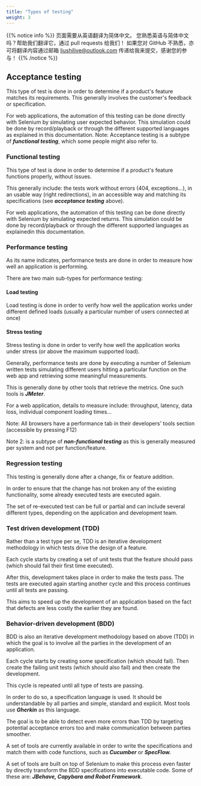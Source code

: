 ```yaml
---
title: "Types of testing"
weight: 3
---
```


{{% notice info %}}
<i class="fas fa-language"></i> 页面需要从英语翻译为简体中文。
您熟悉英语与简体中文吗？帮助我们翻译它，通过 pull requests 给我们！
如果您对 GitHub 不熟悉，亦可将翻译内容通过邮箱 <liushilive@outlook.com> 传递给我来提交，感谢您的参与！
{{% /notice %}}

## Acceptance testing
This type of test is done in order to determine if a product's
feature matches its requirements.
This generally involves the customer's feedback or specification.

For web applications, the automation of this testing can be done
directly with Selenium by simulating user expected behavior.
This simulation could be done by record/playback or through the
different supported languages as explained in this documentation.
Note: Acceptance testing is a subtype of **_functional testing_**,
which some people might also refer to.

### Functional testing
This type of test is done in order to determine if a product's
feature functions properly, without issues.

This generally include: the tests work without errors
(404, exceptions...), in an usable way (right redirections),
in an accessible way and matching its specifications
(see **_acceptance testing_** above).

For web applications, the automation of this testing can be
done directly with Selenium by simulating expected returns.
This simulation could be done by record/playback or through
the different supported languages as explainedin this documentation.

### Performance testing
As its name indicates, performance tests are done in order
to measure how well an application is performing.

There are two main sub-types for performance testing:

#### Load testing
Load testing is done in order to verify how well the
application works under different defined loads
(usually a particular number of users connected at once)

#### Stress testing
Stress testing is done in order to verify how well the
application works under stress (or above the maximum supported load).

Generally, performance tests are done by executing a
number of Selenium written tests simulating different users
hitting a particular function on the web app and
retrieving some meaningful measurements.

This is generally done by other tools that retrieve the metrics.
One such tools is **_JMeter_**.

For a web application, details to measure include:
throughput, latency, data loss, individual component loading times...

Note: All browsers have a performance tab in their
developers' tools section (accessible by pressing F12)

Note 2: is a subtype of **_non-functional testing_**
as this is generally measured per system and not per function/feature.

### Regression testing
This testing is generally done after a change, fix or feature addition.

In order to ensure that the change has not broken any of the existing
functionality, some already executed tests are executed again.

The set of re-executed test can be full or partial
and can include several different types, depending
on the application and development team.

### Test driven development (TDD)
Rather than a test type per se, TDD is an iterative
development methodology in which tests drive the design of a feature.

Each cycle starts by creating a set of unit tests that
the feature should pass (which should fail their first time executed).

After this, development takes place in order to make the tests pass.
The tests are executed again starting another cycle
and this process continues until all tests are passing.

This aims to speed up the development of an application
based on the fact that defects are less costly the earlier they are found.

### Behavior-driven development (BDD)
BDD is also an iterative development methodology
based on above (TDD) in which the goal is to involve
all the parties in the development of an application.

Each cycle starts by creating some specification
(which should fail). Then create the failing unit
tests (which should also fail) and then create the development.

This cycle is repeated until all type of tests are passing.

In order to do so, a specification language is
used. It should be understandable by all parties and
simple, standard and explicit.
Most tools use **_Gherkin_** as this language.

The goal is to be able to detect even more errors
than TDD by targeting potential acceptance errors
too and make communication between parties smoother.

A set of tools are currently available in order
to write the specifications and match them with code functions,
such as **_Cucumber_** or **_SpecFlow._**

A set of tools are built on top of Selenium to make this process
even faster by directly transform the BDD specifications into
executable code.
Some of these are: **_JBehave, Capybara and Robot Framework_**.

